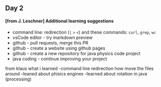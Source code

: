 ## Day 2


#### [from J. Leschner] Additional learning suggestions
- command line: redirection (`|` `>` `<`) and these commands: `curl`, `grep`, `wc`
- vsCode editor - try markdown preview
- github - pull requests, merge this PR
- github - create a website using github pages
- github - create a new repository for java physics code project
- java coding - continue improving your project

from klaus what i learned
-command line redirection how move the files around
-leaned about phisics engines
-learned about rotation in java (processing)
